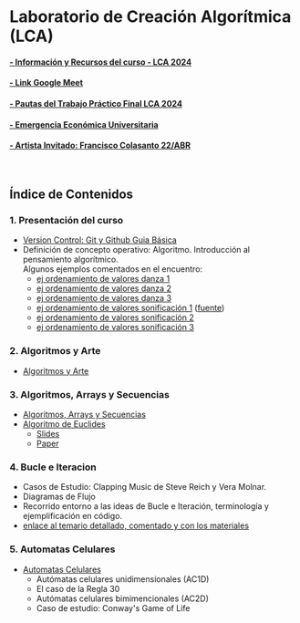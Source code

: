 # Laboratorio de Creación Algorítmica (LCA)

#### [- Información y Recursos del curso - LCA 2024](./Recursos/info_curso.md)

#### [- Link Google Meet](https://meet.google.com/rdu-bfew-quf)

#### [- Pautas del Trabajo Práctico Final LCA 2024](./Recursos/UNTREF-LCA-2024-Pautas_TP_Final.md)

#### [- Emergencia Económica Universitaria](./Recursos/Emergencia%20Económica%20Universitaria/README.md)

#### [- Artista Invitado: Francisco Colasanto 22/ABR](.Recursos/Visita-FranciscoColasanto.md)

&nbsp;

## Índice de Contenidos

### 1. Presentación del curso

- [Version Control: Git y Github Guia Básica](./Clases/01_Presentacion_del_curso/git/Git_guia_basica.md)
- Definición de concepto operativo: Algoritmo. Introducción al pensamiento algorítmico. <br>
  Algunos ejemplos comentados en el encuentro:
  - [ej ordenamiento de valores danza 1](https://youtu.be/EdIKIf9mHk0)
  - [ej ordenamiento de valores danza 2](https://youtu.be/3San3uKKHgg)  
  - [ej ordenamiento de valores danza 3](https://youtu.be/yn0EgXHb5jc)
  - [ej ordenamiento de valores sonificación 1](https://youtu.be/kPRA0W1kECg) ([fuente](https://panthema.net/2013/sound-of-sorting/))
  - [ej ordenamiento de valores sonificación 2](https://youtu.be/GIvjJwzrHBU)
  - [ej ordenamiento de valores sonificación 3](https://youtu.be/QmOtL6pPcI0)

### 2. Algoritmos y Arte

- [Algoritmos y Arte](./Clases/02_Algoritmos_y_Arte/README.md)

### 3. Algoritmos, Arrays y Secuencias

- [Algoritmos, Arrays y Secuencias](./Clases/03_Algoritmos_arrays_secuencias/arrays_and_sequencers.md)
- [Algoritmo de Euclides](./Clases/03_Algoritmos_arrays_secuencias/Algoritmo_de_euclides.md)
  - [Slides](./Clases/03_Algoritmos_arrays_secuencias/Algoritmo_de_Euclides_y_Ritmo.pdf)
  - [Paper](https://cgm.cs.mcgill.ca/~godfried/publications/banff.pdf)
 
### 4. Bucle e Iteracion

 - Casos de Estudio: Clapping Music de Steve Reich y Vera Molnar. 
 - Diagramas de Flujo
 - Recorrido entorno a las ideas de Bucle e Iteración, terminología y ejemplificación en código.
 - [enlace al temario detallado, comentado y con los materiales](./Clases/04_Bucles_e_Iteraciones/README.md)

### 5. Automatas Celulares

- [Automatas Celulares](./Clases/05_Automatas_celulares/Automatas_celulares.md)
  -  Autómatas celulares unidimensionales (AC1D)
  -  El caso de la Regla 30
  -  Autómatas celulares bimimencionales (AC2D)
  -  Caso de estudio: Conway's Game of Life
